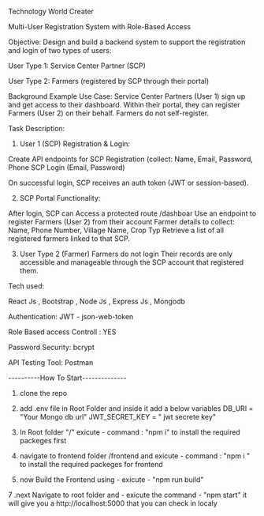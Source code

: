 Technology World Creater 

Multi-User Registration System with Role-Based Access

Objective:
Design and build a backend system to support the registration and login of two types of users:

User Type 1: Service Center Partner (SCP)

User Type 2: Farmers (registered by SCP through their portal)

Background Example Use Case:
Service Center Partners (User 1) sign up and get access to their dashboard. Within their portal, they can
register Farmers (User 2) on their behalf. Farmers do not self-register.


Task Description:
1. User 1 (SCP) Registration & Login:


Create API endpoints for
SCP Registration (collect: Name, Email, Password, Phone
SCP Login (Email, Password)

On successful login, SCP receives an auth token (JWT or session-based).


2. SCP Portal Functionality:


After login, SCP can
Access a protected route /dashboar
Use an endpoint to register Farmers (User 2) from their account
Farmer details to collect: Name, Phone Number, Village Name, Crop Typ
Retrieve a list of all registered farmers linked to that SCP.


3. User Type 2 (Farmer)
Farmers do not login
Their records are only accessible and manageable through the SCP account that registered them.

Tech used:

React Js , Bootstrap , Node Js , Express Js , Mongodb

Authentication: JWT - json-web-token

Role Based access Controll : YES 

Password Security: bcrypt 

API Testing Tool: Postman 


----------How To Start--------------
1. clone the repo

2. add .env file in Root Folder and inside it add a below variables 
   DB_URI = "Your Mongo db url"
   JWT_SECRET_KEY = " jwt secrete key"
   
4. In Root folder "/" exicute - command : "npm i" to install the required packeges first

5. navigate to frontend folder /frontend and exicute - command : "npm i " to install the required packeges for frontend

6. now Build the Frontend  using - exicute - "npm run build"

7 .next Navigate to root folder and - exicute the command - "npm start" it will give you a http://localhost:5000 that you can check in localy 



